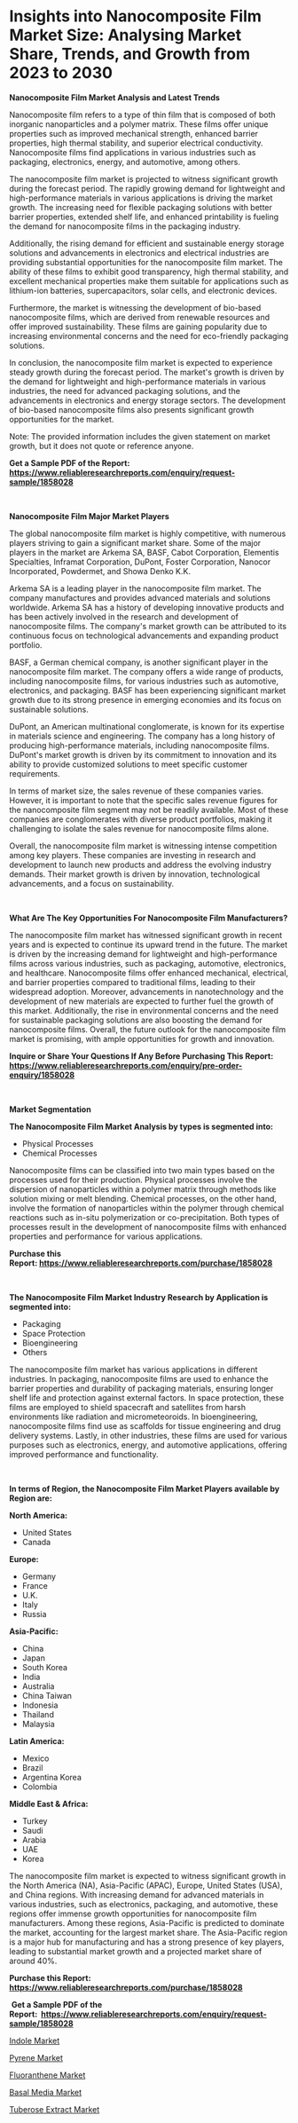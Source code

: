 <p><h1>Insights into Nanocomposite Film Market Size: Analysing Market Share, Trends, and Growth from 2023 to 2030</h1></p><p><strong>Nanocomposite Film Market Analysis and Latest Trends</strong></p>
<p><p>Nanocomposite film refers to a type of thin film that is composed of both inorganic nanoparticles and a polymer matrix. These films offer unique properties such as improved mechanical strength, enhanced barrier properties, high thermal stability, and superior electrical conductivity. Nanocomposite films find applications in various industries such as packaging, electronics, energy, and automotive, among others.</p><p>The nanocomposite film market is projected to witness significant growth during the forecast period. The rapidly growing demand for lightweight and high-performance materials in various applications is driving the market growth. The increasing need for flexible packaging solutions with better barrier properties, extended shelf life, and enhanced printability is fueling the demand for nanocomposite films in the packaging industry.</p><p>Additionally, the rising demand for efficient and sustainable energy storage solutions and advancements in electronics and electrical industries are providing substantial opportunities for the nanocomposite film market. The ability of these films to exhibit good transparency, high thermal stability, and excellent mechanical properties make them suitable for applications such as lithium-ion batteries, supercapacitors, solar cells, and electronic devices.</p><p>Furthermore, the market is witnessing the development of bio-based nanocomposite films, which are derived from renewable resources and offer improved sustainability. These films are gaining popularity due to increasing environmental concerns and the need for eco-friendly packaging solutions.</p><p>In conclusion, the nanocomposite film market is expected to experience steady growth during the forecast period. The market's growth is driven by the demand for lightweight and high-performance materials in various industries, the need for advanced packaging solutions, and the advancements in electronics and energy storage sectors. The development of bio-based nanocomposite films also presents significant growth opportunities for the market.</p><p>Note: The provided information includes the given statement on market growth, but it does not quote or reference anyone.</p></p>
<p><strong>Get a Sample PDF of the Report:&nbsp; <a href="https://www.reliableresearchreports.com/enquiry/request-sample/1858028">https://www.reliableresearchreports.com/enquiry/request-sample/1858028</a></strong></p>
<p>&nbsp;</p>
<p><strong>Nanocomposite Film Major Market Players</strong></p>
<p><p>The global nanocomposite film market is highly competitive, with numerous players striving to gain a significant market share. Some of the major players in the market are Arkema SA, BASF, Cabot Corporation, Elementis Specialties, Inframat Corporation, DuPont, Foster Corporation, Nanocor Incorporated, Powdermet, and Showa Denko K.K.</p><p>Arkema SA is a leading player in the nanocomposite film market. The company manufactures and provides advanced materials and solutions worldwide. Arkema SA has a history of developing innovative products and has been actively involved in the research and development of nanocomposite films. The company's market growth can be attributed to its continuous focus on technological advancements and expanding product portfolio.</p><p>BASF, a German chemical company, is another significant player in the nanocomposite film market. The company offers a wide range of products, including nanocomposite films, for various industries such as automotive, electronics, and packaging. BASF has been experiencing significant market growth due to its strong presence in emerging economies and its focus on sustainable solutions.</p><p>DuPont, an American multinational conglomerate, is known for its expertise in materials science and engineering. The company has a long history of producing high-performance materials, including nanocomposite films. DuPont's market growth is driven by its commitment to innovation and its ability to provide customized solutions to meet specific customer requirements.</p><p>In terms of market size, the sales revenue of these companies varies. However, it is important to note that the specific sales revenue figures for the nanocomposite film segment may not be readily available. Most of these companies are conglomerates with diverse product portfolios, making it challenging to isolate the sales revenue for nanocomposite films alone.</p><p>Overall, the nanocomposite film market is witnessing intense competition among key players. These companies are investing in research and development to launch new products and address the evolving industry demands. Their market growth is driven by innovation, technological advancements, and a focus on sustainability.</p></p>
<p>&nbsp;</p>
<p><strong>What Are The Key Opportunities For Nanocomposite Film Manufacturers?</strong></p>
<p><p>The nanocomposite film market has witnessed significant growth in recent years and is expected to continue its upward trend in the future. The market is driven by the increasing demand for lightweight and high-performance films across various industries, such as packaging, automotive, electronics, and healthcare. Nanocomposite films offer enhanced mechanical, electrical, and barrier properties compared to traditional films, leading to their widespread adoption. Moreover, advancements in nanotechnology and the development of new materials are expected to further fuel the growth of this market. Additionally, the rise in environmental concerns and the need for sustainable packaging solutions are also boosting the demand for nanocomposite films. Overall, the future outlook for the nanocomposite film market is promising, with ample opportunities for growth and innovation.</p></p>
<p><strong>Inquire or Share Your Questions If Any Before Purchasing This Report: <a href="https://www.reliableresearchreports.com/enquiry/pre-order-enquiry/1858028">https://www.reliableresearchreports.com/enquiry/pre-order-enquiry/1858028</a></strong></p>
<p>&nbsp;</p>
<p><strong>Market Segmentation</strong></p>
<p><strong>The Nanocomposite Film Market Analysis by types is segmented into:</strong></p>
<p><ul><li>Physical Processes</li><li>Chemical Processes</li></ul></p>
<p><p>Nanocomposite films can be classified into two main types based on the processes used for their production. Physical processes involve the dispersion of nanoparticles within a polymer matrix through methods like solution mixing or melt blending. Chemical processes, on the other hand, involve the formation of nanoparticles within the polymer through chemical reactions such as in-situ polymerization or co-precipitation. Both types of processes result in the development of nanocomposite films with enhanced properties and performance for various applications.</p></p>
<p><strong>Purchase this Report:&nbsp;<a href="https://www.reliableresearchreports.com/purchase/1858028">https://www.reliableresearchreports.com/purchase/1858028</a></strong></p>
<p>&nbsp;</p>
<p><strong>The Nanocomposite Film Market Industry Research by Application is segmented into:</strong></p>
<p><ul><li>Packaging</li><li>Space Protection</li><li>Bioengineering</li><li>Others</li></ul></p>
<p><p>The nanocomposite film market has various applications in different industries. In packaging, nanocomposite films are used to enhance the barrier properties and durability of packaging materials, ensuring longer shelf life and protection against external factors. In space protection, these films are employed to shield spacecraft and satellites from harsh environments like radiation and micrometeoroids. In bioengineering, nanocomposite films find use as scaffolds for tissue engineering and drug delivery systems. Lastly, in other industries, these films are used for various purposes such as electronics, energy, and automotive applications, offering improved performance and functionality.</p></p>
<p>&nbsp;</p>
<p><strong>In terms of Region, the Nanocomposite Film Market Players available by Region are:</strong></p>
<p>
    <p> <strong> North America: </strong>
        <ul>
            <li>United States</li>
            <li>Canada</li>
        </ul>
        </p> 
    <p> <strong> Europe: </strong>
        <ul>
            <li>Germany</li>
            <li>France</li>
            <li>U.K.</li>
            <li>Italy</li>
            <li>Russia</li>
        </ul>
        </p> 
    <p> <strong> Asia-Pacific: </strong>
        <ul>
            <li>China</li>
            <li>Japan</li>
            <li>South Korea</li>
            <li>India</li>
            <li>Australia</li>
            <li>China Taiwan</li>
            <li>Indonesia</li>
            <li>Thailand</li>
            <li>Malaysia</li>
        </ul>
        </p> 
    <p> <strong> Latin America: </strong>
        <ul>
            <li>Mexico</li>
            <li>Brazil</li>
            <li>Argentina Korea</li>
            <li>Colombia</li>
        </ul>
        </p> 
    <p> <strong> Middle East & Africa: </strong>
        <ul>
            <li>Turkey</li>
            <li>Saudi</li>
            <li>Arabia</li>
            <li>UAE</li>
            <li>Korea</li>
        </ul>
    </p>
    </p>
<p><p>The nanocomposite film market is expected to witness significant growth in the North America (NA), Asia-Pacific (APAC), Europe, United States (USA), and China regions. With increasing demand for advanced materials in various industries, such as electronics, packaging, and automotive, these regions offer immense growth opportunities for nanocomposite film manufacturers. Among these regions, Asia-Pacific is predicted to dominate the market, accounting for the largest market share. The Asia-Pacific region is a major hub for manufacturing and has a strong presence of key players, leading to substantial market growth and a projected market share of around 40%.</p></p>
<p><strong>Purchase this Report: <a href="https://www.reliableresearchreports.com/purchase/1858028">https://www.reliableresearchreports.com/purchase/1858028</a></strong></p>
<p>&nbsp;<strong>Get a Sample PDF of the Report:&nbsp;&nbsp;<a href="https://www.reliableresearchreports.com/enquiry/request-sample/1858028">https://www.reliableresearchreports.com/enquiry/request-sample/1858028</a></strong></p>
<p><strong></strong></p>
<p><p><a href="https://github.com/deliacustodio40/Market-Research-Report-List-1/blob/main/indole-market.md">Indole Market</a></p><p><a href="https://github.com/abdelrhmankishk22/Market-Research-Report-List-1/blob/main/pyrene-market.md">Pyrene Market</a></p><p><a href="https://github.com/maliyahmorrow6654/Market-Research-Report-List-1/blob/main/fluoranthene-market.md">Fluoranthene Market</a></p><p><a href="https://github.com/mahnoor2003/Market-Research-Report-List-1/blob/main/basal-media-market.md">Basal Media Market</a></p><p><a href="https://github.com/scarol104/Market-Research-Report-List-1/blob/main/tuberose-extract-market.md">Tuberose Extract Market</a></p></p>